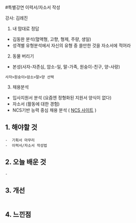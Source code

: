 #특별강연 이력서/자소서 작성

강사: 김례진

1. 내 맘대로 정답
-  김동완 분석(혈액형, 고향, 형제, 주량, 생일)
-  성격별 유형분석에서 자신의 유형 중 쓸만한 것을 자소서에 적어라

2. 동물 버리기
-  본성(사자-자존심, 암소-일, 말-가족, 원숭이-친구, 양-사랑)
```
사자>원숭이>암소>말>양 선택
```
3. 채용분석
-  입사지원서 분석 (요즘엔 정형화된 지원서 양식이 없다)
-  자소서 (활동에 대한 경험)
-  NCS기반 능력 중심 채용 분석 ( [NCS 사이트](https://www.ncs.go.kr/index.do) )
 

## 1. 해야할 것
```
-  기획서 마무리
-  이력서/자소서 작성법
```

## 2. 오늘 배운 것
```
-  
```

## 3. 개선
```

```

## 4. 느낀점
```

```
